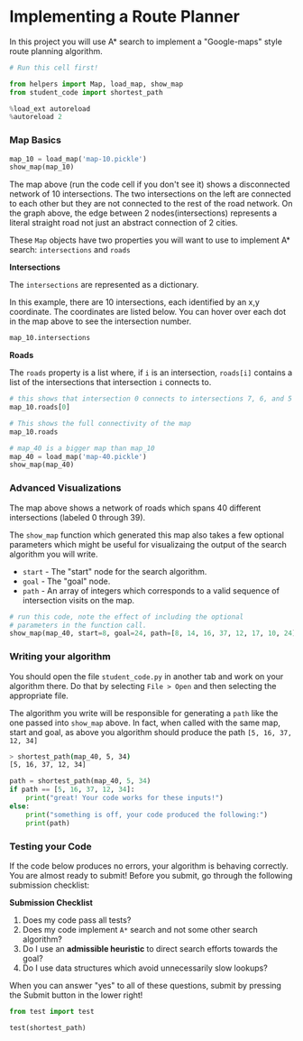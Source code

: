 
# Implementing a Route Planner
In this project you will use A\* search to implement a "Google-maps" style route planning algorithm.


```python
# Run this cell first!

from helpers import Map, load_map, show_map
from student_code import shortest_path

%load_ext autoreload
%autoreload 2
```

### Map Basics


```python
map_10 = load_map('map-10.pickle')
show_map(map_10)
```

The map above (run the code cell if you don't see it) shows a disconnected network of 10 intersections. The two intersections on the left are connected to each other but they are not connected to the rest of the road network. On the graph above, the edge between 2 nodes(intersections) represents a literal straight road not just an abstract connection of 2 cities.

These `Map` objects have two properties you will want to use to implement A\* search: `intersections` and `roads`

**Intersections**

The `intersections` are represented as a dictionary. 

In this example, there are 10 intersections, each identified by an x,y coordinate. The coordinates are listed below. You can hover over each dot in the map above to see the intersection number.


```python
map_10.intersections
```

**Roads**

The `roads` property is a list where, if `i` is an intersection, `roads[i]` contains a list of the intersections that intersection `i` connects to.


```python
# this shows that intersection 0 connects to intersections 7, 6, and 5
map_10.roads[0] 
```


```python
# This shows the full connectivity of the map
map_10.roads
```


```python
# map_40 is a bigger map than map_10
map_40 = load_map('map-40.pickle')
show_map(map_40)
```

### Advanced Visualizations

The map above shows a network of roads which spans 40 different intersections (labeled 0 through 39). 

The `show_map` function which generated this map also takes a few optional parameters which might be useful for visualizaing the output of the search algorithm you will write.

* `start` - The "start" node for the search algorithm.
* `goal`  - The "goal" node.
* `path`  - An array of integers which corresponds to a valid sequence of intersection visits on the map.


```python
# run this code, note the effect of including the optional
# parameters in the function call.
show_map(map_40, start=8, goal=24, path=[8, 14, 16, 37, 12, 17, 10, 24])
```

### Writing your algorithm
You should open the file `student_code.py` in another tab and work on your algorithm there. Do that by selecting `File > Open` and then selecting the appropriate file.

The algorithm you write will be responsible for generating a `path` like the one passed into `show_map` above. In fact, when called with the same map, start and goal, as above you algorithm should produce the path `[5, 16, 37, 12, 34]`

```bash
> shortest_path(map_40, 5, 34)
[5, 16, 37, 12, 34]
```


```python
path = shortest_path(map_40, 5, 34)
if path == [5, 16, 37, 12, 34]:
    print("great! Your code works for these inputs!")
else:
    print("something is off, your code produced the following:")
    print(path)
```

### Testing your Code
If the code below produces no errors, your algorithm is behaving correctly. You are almost ready to submit! Before you submit, go through the following submission checklist:

**Submission Checklist**

1. Does my code pass all tests?
2. Does my code implement `A*` search and not some other search algorithm?
3. Do I use an **admissible heuristic** to direct search efforts towards the goal?
4. Do I use data structures which avoid unnecessarily slow lookups?

When you can answer "yes" to all of these questions, submit by pressing the Submit button in the lower right!


```python
from test import test

test(shortest_path)
```


```python

```
